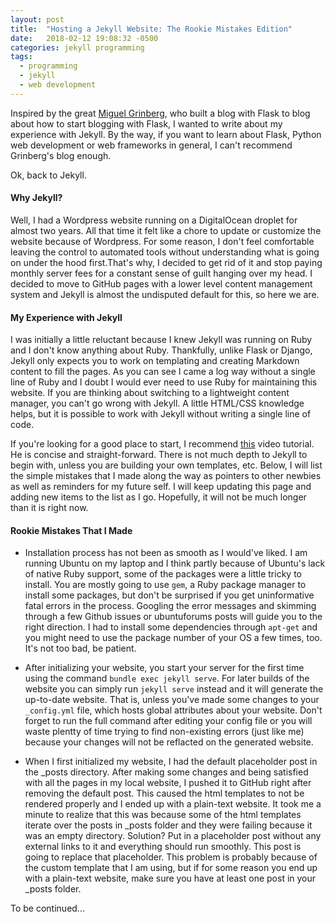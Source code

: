 ```yaml
---
layout: post
title:  "Hosting a Jekyll Website: The Rookie Mistakes Edition"
date:   2018-02-12 19:08:32 -0500
categories: jekyll programming
tags:
  - programming
  - jekyll
  - web development
---
```


Inspired by the great <a href="https://blog.miguelgrinberg.com/index" target="_blank">Miguel Grinberg</a>, who built a blog with Flask to blog about how to start blogging with Flask, I wanted to write about my experience with Jekyll. By the way, if you want to learn about Flask, Python web development or web frameworks in general, I can't recommend Grinberg's blog enough. 

Ok, back to Jekyll.

#### Why Jekyll? ####
Well, I had a Wordpress website running on a DigitalOcean droplet for almost two years. All that time it felt like a chore to update or customize the website because of Wordpress. For some reason, I don't feel comfortable leaving the control to automated tools without understanding what is going on under the hood first.That's why, I decided to get rid of it and stop paying monthly server fees for a constant sense of guilt hanging over my head. I decided to move to GitHub pages with a lower level content management system and Jekyll is almost the undisputed default for this, so here we are. 

#### My Experience with Jekyll ####
I was initially a little reluctant because I knew Jekyll was running on Ruby and I don't know anything about Ruby. Thankfully, unlike Flask or Django, Jekyll only expects you to work on templating and creating Markdown content to fill the pages. As you can see I came a log way without a single line of Ruby and I doubt I would ever need to use Ruby for maintaining this website. If you are thinking about switching to a lightweight content manager, you can't go wrong with Jekyll. A little HTML/CSS knowledge helps, but it is possible to work with Jekyll without writing a single line of code.

If you're looking for a good place to start, I recommend <a href="https://www.youtube.com/watch?v=T1itpPvFWHI&list=PLLAZ4kZ9dFpOPV5C5Ay0pHaa0RJFhcmcB" target="_blank">this</a> video tutorial. He is concise and straight-forward. There is not much depth to Jekyll to begin with, unless you are building your own templates, etc. Below, I will list the simple mistakes that I made along the way as pointers to other newbies as well as reminders for my future self. I will keep updating this page and adding new items to the list as I go. Hopefully, it will not be much longer than it is right now.

#### Rookie Mistakes That I Made ####

* Installation process has not been as smooth as I would've liked. I am running Ubuntu on my laptop and I think partly because of Ubuntu's lack of native Ruby support, some of the packages were a little tricky to install. You are mostly going to use `gem`, a Ruby package manager to install some packages, but don't be surprised if you get uninformative fatal errors in the process. Googling the error messages and skimming through a few Github issues or ubuntuforums posts will guide you to the right direction. I had to install some dependencies through `apt-get` and you might need to use the package number of your OS a few times, too. It's not too bad, be patient.

* After initializing your website, you start your server for the first time using the command `bundle exec jekyll serve`. For later builds of the website you can simply run `jekyll serve` instead and it will generate the up-to-date website. That is, unless you've made some changes to your `_config.yml` file, which hosts global attributes about your website. Don't forget to run the full command after editing your config file or you will waste plentty of time trying to find non-existing errors (just like me) because your changes will not be reflacted on the generated website.

* When I first initialized my website, I had the default placeholder post in the _posts directory. After making some changes and being satisfied with all the pages in my local website, I pushed it to GitHub right after removing the default post. This caused the html templates to not be rendered properly and I ended up with a plain-text website. It took me a minute to realize that this was because some of the html templates iterate over the posts in _posts folder and they were failing because it was an empty directory. Solution? Put in a placeholder post without any external links to it and everything should run smoothly. This post is going to replace that placeholder. This problem is probably because of the custom template that I am using, but if for some reason you end up with a plain-text website, make sure you have at least one post in your _posts folder.

To be continued...